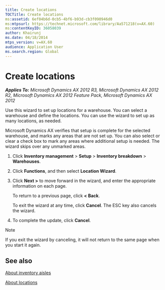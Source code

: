 ```yaml
---
title: Create locations
TOCTitle: Create locations
ms:assetid: 6ef04b6d-0cb5-4bf6-b93d-cb3f090946d0
ms:mtpsurl: https://technet.microsoft.com/library/Aa571218(v=AX.60)
ms:contentKeyID: 36058039
author: Khairunj
ms.date: 04/18/2014
mtps_version: v=AX.60
audience: Application User
ms.search.region: Global
---
```


# Create locations 


_**Applies To:** Microsoft Dynamics AX 2012 R3, Microsoft Dynamics AX 2012 R2, Microsoft Dynamics AX 2012 Feature Pack, Microsoft Dynamics AX 2012_

Use this wizard to set up locations for a warehouse. You can select a warehouse and define the locations. You can use the wizard to set up as many locations, as needed.

Microsoft Dynamics AX verifies that setup is complete for the selected warehouse, and marks any areas that are not set up. You can also select or clear a check box to mark any areas where additional setup is needed. The wizard skips over any unmarked areas.

1.  Click **Inventory management** \> **Setup** \> **Inventory breakdown** \> **Warehouses**.

2.  Click **Functions**, and then select **Location Wizard**.

3.  Click **Next \>** to move forward in the wizard, and enter the appropriate information on each page.
    
    To return to a previous page, click **\< Back**.
    
    To exit the wizard at any time, click **Cancel**. The ESC key also cancels the wizard.

4.  To complete the update, click **Cancel**.


> [!NOTE]
> <P>If you exit the wizard by canceling, it will not return to the same page when you start it again.</P>



## See also

[About inventory aisles](about-inventory-aisles.md)

[About locations](about-locations.md)

  


